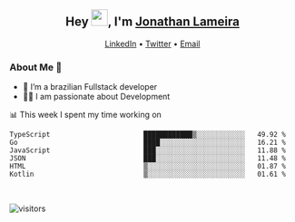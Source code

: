 <h2 align="center">Hey <img src="https://github.com/TheDudeThatCode/TheDudeThatCode/blob/master/Assets/Hi.gif" width="29">, I'm <a href="https://www.linkedin.com/in/jonathanlameira/">Jonathan Lameira</a></h2>
<p align="center">
  <a href="https://www.linkedin.com/in/jonathanlameira/">LinkedIn</a> •
  <a href="https://twitter.com/jlameira">Twitter</a> •
  <a href="mailto:jlameira@gmail.com">Email</a>
</p>

### About Me 🚀
- 🌱  I’m a brazilian Fullstack developer</br>
- 👨‍💻  I am passionate about Development</br>

<!-- ![Jonathan Lameira github stats](https://github-readme-stats.vercel.app/api?username=jlameirameli&show_icons=true&hide_border=true)&nbsp;&nbsp; -->

📊 This week I spent my time working on
<!--START_SECTION:waka-->

```text
TypeScript                       ████████████▒░░░░░░░░░░░░   49.92 %
Go                               ████░░░░░░░░░░░░░░░░░░░░░   16.21 %
JavaScript                       ███░░░░░░░░░░░░░░░░░░░░░░   11.88 %
JSON                             ███░░░░░░░░░░░░░░░░░░░░░░   11.48 %
HTML                             ▒░░░░░░░░░░░░░░░░░░░░░░░░   01.87 %
Kotlin                           ▒░░░░░░░░░░░░░░░░░░░░░░░░   01.61 %
```

<!--END_SECTION:waka-->

<br />

![visitors](https://visitor-badge.laobi.icu/badge?page_id=jlameira.jlameira)
